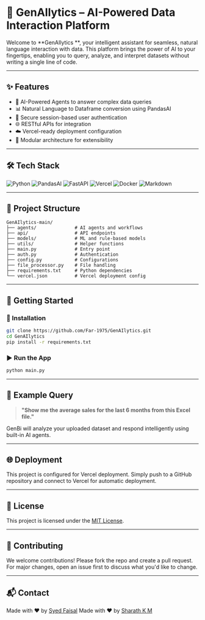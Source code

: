 # 🚀 GenAIlytics  – AI-Powered Data Interaction Platform

Welcome to **GenAIlytics **, your intelligent assistant for seamless, natural language interaction with data. This platform brings the power of AI to your fingertips, enabling you to query, analyze, and interpret datasets without writing a single line of code.


---

## ✨ Features

- 🤖 AI-Powered Agents to answer complex data queries
- 📊 Natural Language to Dataframe conversion using PandasAI
- 🔐 Secure session-based user authentication
- 🌐 RESTful APIs for integration
- ☁️ Vercel-ready deployment configuration
- 🧠 Modular architecture for extensibility

---

## 🛠️ Tech Stack

![Python](https://img.shields.io/badge/Python-3.10-blue.svg)
![PandasAI](https://img.shields.io/badge/PandasAI-ML-green)
![FastAPI](https://img.shields.io/badge/FastAPI-Backend-blue)
![Vercel](https://img.shields.io/badge/Vercel-Deployment-black)
![Docker](https://img.shields.io/badge/Docker-Container-blue)
![Markdown](https://img.shields.io/badge/Markdown-Docs-yellow)

---

## 📂 Project Structure

```
GenAIlytics-main/
├── agents/              # AI agents and workflows
├── api/                 # API endpoints
├── models/              # ML and rule-based models
├── utils/               # Helper functions
├── main.py              # Entry point
├── auth.py              # Authentication
├── config.py            # Configurations
├── file_processor.py    # File handling
├── requirements.txt     # Python dependencies
└── vercel.json          # Vercel deployment config
```

---

## 🚀 Getting Started

### 🔧 Installation

```bash
git clone https://github.com/Far-1975/GenAIlytics.git
cd GenAIlytics
pip install -r requirements.txt
```

### ▶️ Run the App

```bash
python main.py
```

---

## 🧪 Example Query

> **"Show me the average sales for the last 6 months from this Excel file."**

GenBi will analyze your uploaded dataset and respond intelligently using built-in AI agents.

---

## 🌐 Deployment

This project is configured for Vercel deployment. Simply push to a GitHub repository and connect to Vercel for automatic deployment.

---

## 📝 License

This project is licensed under the [MIT License](LICENSE).

---

## 🤝 Contributing

We welcome contributions! Please fork the repo and create a pull request. For major changes, open an issue first to discuss what you'd like to change.

---

## 📬 Contact

Made with ❤️ by [Syed Faisal](mailto:syedfaisal8792@gmail.com)
Made with ❤️ by [Sharath K M](mailto:sharathkmsharu2004@gmail.com)

